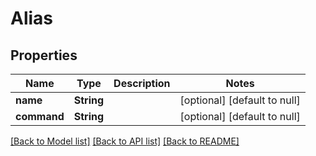 # Alias

## Properties
Name | Type | Description | Notes
------------ | ------------- | ------------- | -------------
**name** | **String** |  | [optional] [default to null]
**command** | **String** |  | [optional] [default to null]

[[Back to Model list]](../README.md#documentation-for-models) [[Back to API list]](../README.md#documentation-for-api-endpoints) [[Back to README]](../README.md)


